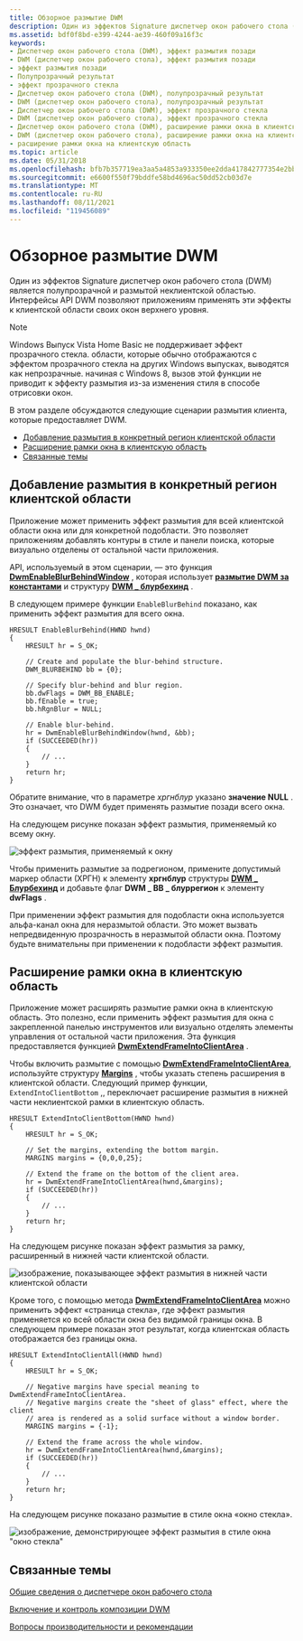 ```yaml
---
title: Обзорное размытие DWM
description: Один из эффектов Signature диспетчер окон рабочего стола (DWM) является полупрозрачной и размытой неклиентской областью. Интерфейсы API DWM позволяют приложениям применять эти эффекты к клиентской области своих окон верхнего уровня.
ms.assetid: bdf0f8bd-e399-4244-ae39-460f09a16f3c
keywords:
- Диспетчер окон рабочего стола (DWM), эффект размытия позади
- DWM (диспетчер окон рабочего стола), эффект размытия позади
- эффект размытия позади
- Полупрозрачный результат
- эффект прозрачного стекла
- Диспетчер окон рабочего стола (DWM), полупрозрачный результат
- DWM (диспетчер окон рабочего стола), полупрозрачный результат
- Диспетчер окон рабочего стола (DWM), эффект прозрачного стекла
- DWM (диспетчер окон рабочего стола), эффект прозрачного стекла
- Диспетчер окон рабочего стола (DWM), расширение рамки окна в клиентскую область
- DWM (диспетчер окон рабочего стола), расширение рамки окна на клиентскую область
- расширение рамки окна на клиентскую область
ms.topic: article
ms.date: 05/31/2018
ms.openlocfilehash: bfb7b357719ea3aa5a4853a933350ee2dda417842777354e2bbf1711e1cbeff1
ms.sourcegitcommit: e6600f550f79bddfe58bd4696ac50dd52cb03d7e
ms.translationtype: MT
ms.contentlocale: ru-RU
ms.lasthandoff: 08/11/2021
ms.locfileid: "119456089"
---
```

# <a name="dwm-blur-behind-overview"></a>Обзорное размытие DWM

Один из эффектов Signature диспетчер окон рабочего стола (DWM) является полупрозрачной и размытой неклиентской областью. Интерфейсы API DWM позволяют приложениям применять эти эффекты к клиентской области своих окон верхнего уровня.

> [!Note]  
> Windows Выпуск Vista Home Basic не поддерживает эффект прозрачного стекла. области, которые обычно отображаются с эффектом прозрачного стекла на других Windows выпусках, выводятся как непрозрачные.
> начиная с Windows 8, вызов этой функции не приводит к эффекту размытия из-за изменения стиля в способе отрисовки окон.


 

В этом разделе обсуждаются следующие сценарии размытия клиента, которые предоставляет DWM.

-   [Добавление размытия в конкретный регион клиентской области](#adding-blur-to-a-specific-region-of-the-client-area)
-   [Расширение рамки окна в клиентскую область](#extending-the-window-frame-into-the-client-area)
-   [Связанные темы](#related-topics)

## <a name="adding-blur-to-a-specific-region-of-the-client-area"></a>Добавление размытия в конкретный регион клиентской области

Приложение может применить эффект размытия для всей клиентской области окна или для конкретной подобласти. Это позволяет приложениям добавлять контуры в стиле и панели поиска, которые визуально отделены от остальной части приложения.

API, используемый в этом сценарии, — это функция [**DwmEnableBlurBehindWindow**](/windows/desktop/api/Dwmapi/nf-dwmapi-dwmenableblurbehindwindow) , которая использует [**размытие DWM за константами**](dwm-bb-constants.md) и структуру [**DWM \_ блурбехинд**](/windows/desktop/api/Dwmapi/ns-dwmapi-dwm_blurbehind) .

В следующем примере функции `EnableBlurBehind` показано, как применить эффект размытия для всего окна.


```
HRESULT EnableBlurBehind(HWND hwnd)
{
    HRESULT hr = S_OK;

    // Create and populate the blur-behind structure.
    DWM_BLURBEHIND bb = {0};

    // Specify blur-behind and blur region.
    bb.dwFlags = DWM_BB_ENABLE;
    bb.fEnable = true;
    bb.hRgnBlur = NULL;

    // Enable blur-behind.
    hr = DwmEnableBlurBehindWindow(hwnd, &bb);
    if (SUCCEEDED(hr))
    {
        // ...
    }
    return hr;
}
```



Обратите внимание, что в параметре *хргнблур* указано **значение NULL** . Это означает, что DWM будет применять размытие позади всего окна.

На следующем рисунке показан эффект размытия, применяемый ко всему окну.

![эффект размытия, применяемый к окну](images/dwm-blurbehindwindow.png)

Чтобы применить размытие за подрегионом, примените допустимый маркер области (ХРГН) к элементу **хргнблур** структуры [**DWM \_ Блурбехинд**](/windows/desktop/api/Dwmapi/ns-dwmapi-dwm_blurbehind) и добавьте флаг **DWM \_ BB \_ блуррегион** к элементу **dwFlags** .

При применении эффект размытия для подобласти окна используется альфа-канал окна для неразмытой области. Это может вызвать непредвиденную прозрачность в неразмытой области окна. Поэтому будьте внимательны при применении к подобласти эффект размытия.

## <a name="extending-the-window-frame-into-the-client-area"></a>Расширение рамки окна в клиентскую область

Приложение может расширять размытие рамки окна в клиентскую область. Это полезно, если применить эффект размытия для окна с закрепленной панелью инструментов или визуально отделять элементы управления от остальной части приложения. Эта функция предоставляется функцией [**DwmExtendFrameIntoClientArea**](/windows/desktop/api/Dwmapi/nf-dwmapi-dwmextendframeintoclientarea) .

Чтобы включить размытие с помощью [**DwmExtendFrameIntoClientArea**](/windows/desktop/api/Dwmapi/nf-dwmapi-dwmextendframeintoclientarea), используйте структуру [**Margins**](/windows/win32/api/uxtheme/ns-uxtheme-margins) , чтобы указать степень расширения в клиентской области. Следующий пример функции, `ExtendIntoClientBottom` ,, переключает расширение размытия в нижней части неклиентской рамки в клиентскую область.


```
HRESULT ExtendIntoClientBottom(HWND hwnd)
{
    HRESULT hr = S_OK;

    // Set the margins, extending the bottom margin.
    MARGINS margins = {0,0,0,25};

    // Extend the frame on the bottom of the client area.
    hr = DwmExtendFrameIntoClientArea(hwnd,&margins);
    if (SUCCEEDED(hr))
    {
        // ...
    }
    return hr;
}
```



На следующем рисунке показан эффект размытия за рамку, расширенный в нижней части клиентской области.

![изображение, показывающее эффект размытия в нижней части клиентской области](images/dwm-extendedbottom.png)

Кроме того, с помощью метода [**DwmExtendFrameIntoClientArea**](/windows/desktop/api/Dwmapi/nf-dwmapi-dwmextendframeintoclientarea) можно применить эффект «страница стекла», где эффект размытия применяется ко всей области окна без видимой границы окна. В следующем примере показан этот результат, когда клиентская область отображается без границы окна.


```
HRESULT ExtendIntoClientAll(HWND hwnd)
{
    HRESULT hr = S_OK;

    // Negative margins have special meaning to DwmExtendFrameIntoClientArea.
    // Negative margins create the "sheet of glass" effect, where the client 
    // area is rendered as a solid surface without a window border.
    MARGINS margins = {-1};

    // Extend the frame across the whole window.
    hr = DwmExtendFrameIntoClientArea(hwnd,&margins);
    if (SUCCEEDED(hr))
    {
        // ...
    }
    return hr;
}
```



На следующем рисунке показано размытие в стиле окна «окно стекла».

![изображение, демонстрирующее эффект размытия в стиле окна "окно стекла"](images/dwm-sheetofglass.png)

## <a name="related-topics"></a>Связанные темы

<dl> <dt>

[Общие сведения о диспетчере окон рабочего стола](dwm-overview.md)
</dt> <dt>

[Включение и контроль композиции DWM](composition-ovw.md)
</dt> <dt>

[Вопросы производительности и рекомендации](bestpractices-ovw.md)
</dt> </dl>

 

 